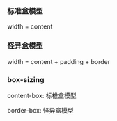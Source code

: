 ### 标准盒模型

width = content

### 怪异盒模型

width = content + padding + border

### box-sizing

content-box: 标椎盒模型

border-box: 怪异盒模型